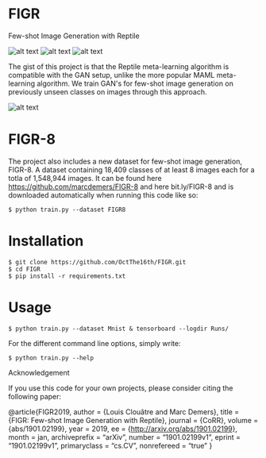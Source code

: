 # FIGR
Few-shot Image Generation with Reptile

![alt text](https://github.com/OctThe16th/FIGR/blob/master/images/MNIST_50k_red.png)
![alt text](https://github.com/OctThe16th/FIGR/blob/master/images/omniglot_generated_140000_red.png)
![alt text](https://github.com/OctThe16th/FIGR/blob/master/images/icon_80000_red_tower.png)


The gist of this project is that the Reptile meta-learning algorithm is compatible with the GAN setup, unlike the more popular MAML meta-learning algorithm. We train GAN's for few-shot image generation on previously unseen classes on images through this approach.

![alt text](https://github.com/OctThe16th/FIGR/blob/master/images/figr.png)

# FIGR-8
The project also includes a new dataset for few-shot image generation, FIGR-8. A dataset containing 18,409 classes of at least 8 images each for a totla of 1,548,944 images. It can be found here https://github.com/marcdemers/FIGR-8 and here bit.ly/FIGR-8 and is downloaded automatically when running this code like so:

    $ python train.py --dataset FIGR8

# Installation

    $ git clone https://github.com/OctThe16th/FIGR.git
    $ cd FIGR
    $ pip install -r requirements.txt
   
# Usage

    $ python train.py --dataset Mnist & tensorboard --logdir Runs/

For the different command line options, simply write:

    $ python train.py --help
    

Acknowledgement

If you use this code for your own projects, please consider citing the following paper:

@article{FIGR2019,
author = {Louis Clouâtre and Marc Demers},
title = {FIGR: Few-shot Image Generation with Reptile},
journal = {CoRR},
volume = {abs/1901.02199},
year = 2019,
ee = {http://arxiv.org/abs/1901.02199},
month = jan,
archiveprefix = “arXiv”,
number = “1901.02199v1”,
eprint = “1901.02199v1”,
primaryclass = “cs.CV”,
nonrefereed = “true”
}
